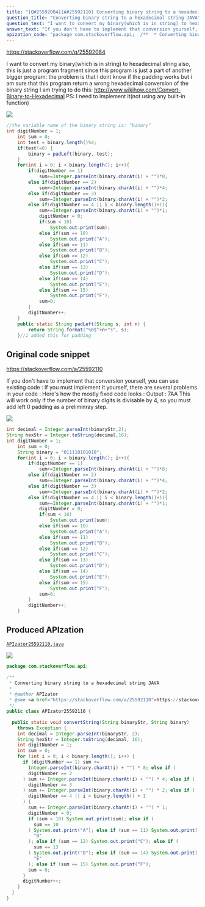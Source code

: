 ```yaml
---
title: "[Q#25592084][A#25592110] Converting binary string to a hexadecimal string JAVA"
question_title: "Converting binary string to a hexadecimal string JAVA"
question_text: "I want to convert my binary(which is in string) to hexadecimal string also, this is just a program fragment since this program is just a part of another bigger program: the problem is that i dont know if the padding works but i am sure that this program return a wrong hexadecimal conversion of the binary string I am trying to do this: http://www.wikihow.com/Convert-Binary-to-Hexadecimal PS: I need to implement it(not using any built-in function)"
answer_text: "If you don't have to implement that conversion yourself, you can use existing code : If you must implement it yourself, there are several problems in your code : Here's how the mostly fixed code looks : Output : 7AA This will work only if the number of binary digits is divisable by 4, so you must add left 0 padding as a preliminray step."
apization_code: "package com.stackoverflow.api;  /**  * Converting binary string to a hexadecimal string JAVA  *  * @author APIzator  * @see <a href=\"https://stackoverflow.com/a/25592110\">https://stackoverflow.com/a/25592110</a>  */ public class APIzator25592110 {    public static void convertString(String binaryStr, String binary)     throws Exception {     int decimal = Integer.parseInt(binaryStr, 2);     String hexStr = Integer.toString(decimal, 16);     int digitNumber = 1;     int sum = 0;     for (int i = 0; i < binary.length(); i++) {       if (digitNumber == 1) sum +=         Integer.parseInt(binary.charAt(i) + \"\") * 8; else if (         digitNumber == 2       ) sum += Integer.parseInt(binary.charAt(i) + \"\") * 4; else if (         digitNumber == 3       ) sum += Integer.parseInt(binary.charAt(i) + \"\") * 2; else if (         digitNumber == 4 || i < binary.length() + 1       ) {         sum += Integer.parseInt(binary.charAt(i) + \"\") * 1;         digitNumber = 0;         if (sum < 10) System.out.print(sum); else if (           sum == 10         ) System.out.print(\"A\"); else if (sum == 11) System.out.print(           \"B\"         ); else if (sum == 12) System.out.print(\"C\"); else if (           sum == 13         ) System.out.print(\"D\"); else if (sum == 14) System.out.print(           \"E\"         ); else if (sum == 15) System.out.print(\"F\");         sum = 0;       }       digitNumber++;     }   } }"
---
```


https://stackoverflow.com/q/25592084

I want to convert my binary(which is in string) to hexadecimal string also, this is just a program fragment since this program is just a part of another bigger program:
the problem is that i dont know if the padding works but i am sure that this program return a wrong hexadecimal conversion of the binary string I am trying to do this:
http://www.wikihow.com/Convert-Binary-to-Hexadecimal
PS: I need to implement it(not using any built-in function)


<div class="code-logo"><img src="/stackoverflow.png" /></div>

```java
//the variable name of the binary string is: "binary"
int digitNumber = 1;
    int sum = 0;
    int test = binary.length()%4;
    if(test!=0) {
        binary = padLeft(binary, test);
    }
    for(int i = 0; i < binary.length(); i++){
        if(digitNumber == 1)
            sum+=Integer.parseInt(binary.charAt(i) + "")*8;
        else if(digitNumber == 2)
            sum+=Integer.parseInt(binary.charAt(i) + "")*4;
        else if(digitNumber == 3)
            sum+=Integer.parseInt(binary.charAt(i) + "")*2;
        else if(digitNumber == 4 || i < binary.length()+1){
            sum+=Integer.parseInt(binary.charAt(i) + "")*1;
            digitNumber = 0;
            if(sum < 10)
                System.out.print(sum);
            else if(sum == 10)
                System.out.print("A");
            else if(sum == 11)
                System.out.print("B");
            else if(sum == 12)
                System.out.print("C");
            else if(sum == 13)
                System.out.print("D");
            else if(sum == 14)
                System.out.print("E");
            else if(sum == 15)
                System.out.print("F");
            sum=0;
        }
        digitNumber++;  
    }
    public static String padLeft(String s, int n) {
        return String.format("%0$"+n+"s", s);
    }//i added this for padding
```


## Original code snippet

https://stackoverflow.com/a/25592110

If you don&#x27;t have to implement that conversion yourself, you can use existing code :
If you must implement it yourself, there are several problems in your code :
Here&#x27;s how the mostly fixed code looks :
Output :
7AA
This will work only if the number of binary digits is divisable by 4, so you must add left 0 padding as a preliminray step.

<div class="code-logo"><img src="/stackoverflow.png" /></div>

```java
int decimal = Integer.parseInt(binaryStr,2);
String hexStr = Integer.toString(decimal,16);
int digitNumber = 1;
    int sum = 0;
    String binary = "011110101010";
    for(int i = 0; i < binary.length(); i++){
        if(digitNumber == 1)
            sum+=Integer.parseInt(binary.charAt(i) + "")*8;
        else if(digitNumber == 2)
            sum+=Integer.parseInt(binary.charAt(i) + "")*4;
        else if(digitNumber == 3)
            sum+=Integer.parseInt(binary.charAt(i) + "")*2;
        else if(digitNumber == 4 || i < binary.length()+1){
            sum+=Integer.parseInt(binary.charAt(i) + "")*1;
            digitNumber = 0;
            if(sum < 10)
                System.out.print(sum);
            else if(sum == 10)
                System.out.print("A");
            else if(sum == 11)
                System.out.print("B");
            else if(sum == 12)
                System.out.print("C");
            else if(sum == 13)
                System.out.print("D");
            else if(sum == 14)
                System.out.print("E");
            else if(sum == 15)
                System.out.print("F");
            sum=0;
        }
        digitNumber++;  
    }
```

## Produced APIzation

[`APIzator25592110.java`](https://github.com/pasqualesalza/apization/raw/main/data/search/APIzator25592110.java)

<div class="code-logo"><img src="/apizator.png" /></div>

```java
package com.stackoverflow.api;

/**
 * Converting binary string to a hexadecimal string JAVA
 *
 * @author APIzator
 * @see <a href="https://stackoverflow.com/a/25592110">https://stackoverflow.com/a/25592110</a>
 */
public class APIzator25592110 {

  public static void convertString(String binaryStr, String binary)
    throws Exception {
    int decimal = Integer.parseInt(binaryStr, 2);
    String hexStr = Integer.toString(decimal, 16);
    int digitNumber = 1;
    int sum = 0;
    for (int i = 0; i < binary.length(); i++) {
      if (digitNumber == 1) sum +=
        Integer.parseInt(binary.charAt(i) + "") * 8; else if (
        digitNumber == 2
      ) sum += Integer.parseInt(binary.charAt(i) + "") * 4; else if (
        digitNumber == 3
      ) sum += Integer.parseInt(binary.charAt(i) + "") * 2; else if (
        digitNumber == 4 || i < binary.length() + 1
      ) {
        sum += Integer.parseInt(binary.charAt(i) + "") * 1;
        digitNumber = 0;
        if (sum < 10) System.out.print(sum); else if (
          sum == 10
        ) System.out.print("A"); else if (sum == 11) System.out.print(
          "B"
        ); else if (sum == 12) System.out.print("C"); else if (
          sum == 13
        ) System.out.print("D"); else if (sum == 14) System.out.print(
          "E"
        ); else if (sum == 15) System.out.print("F");
        sum = 0;
      }
      digitNumber++;
    }
  }
}

```
